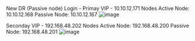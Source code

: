 New DR (Passive node) Login - 
Primay VIP - 10.10.12.171
Nodes
Active Node: 10.10.12.168
Passive Node: 10.10.12.167
![image](https://github.com/user-attachments/assets/8e0d5e27-5377-4a14-990f-bf79782dc5f1)

Seconday VIP - 192.168.48.202
Nodes
Active Node: 192.168.48.200
Passive Node: 192.168.48.201
![image](https://github.com/user-attachments/assets/954f85c7-f6e3-4145-9350-563f82fb84be)
